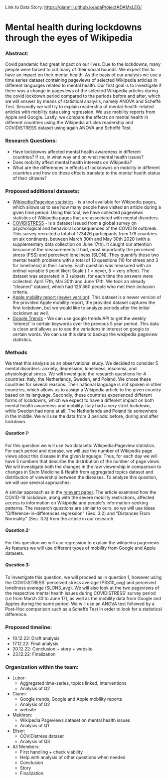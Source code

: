 
Link to Data Story:  https://gianniii.github.io/adaProjectADAMsLEG/

# Mental health during lockdowns through the eyes of Wikipedia

### Abstract:

Covid pandemic had great impact on our lives. Due to the lockdowns, many people were forced to cut many of their social bounds. We expect this to have an impact on their mental health. As the basis of our analysis we use a time series dataset containing pageviews of selected Wikipedia articles in different languages related to mental health. Our first goal is to investigate if there was a change in pageviews of the selected Wikipedia articles during the covid lockdown period compared to the periods before and after, which we will answer by means of statistical analysis, namely ANOVA and Scheffé Test. Secondly we will try to explain readership of mental-health-related articles with mobility data using regression. We use mobility reports from Apple and Google. Lastly, we compare the effects on mental health in different countries using the Wikipedia articles readership and COVIDiSTRESS dataset using again ANOVA and Scheffé Test.

### Research Questions:

* Have lockdowns affected mental health awareness in different countries? If so, in what way and on what mental health issues?
* Does mobility affect mental health interests on Wikipedia?
* What are the differences in effects of lockdowns on mobility in different countries and how do these effects translate to the mental health status of their citizens?

### Proposed additional datasets:

* [Wikipedia:Pageview statistics](https://pageviews.wmcloud.org/?project=en.wikipedia.org&platform=all-access&agent=user&redirects=0&range=latest-20&pages=Cat|Dog) - is a tool available for Wikipedia pages, which allows us to see how many people have visited an article during a given time period. Using this tool, we have collected pageviews statistics of Wikipedia pages that are associated with mental disorders.
* [COVIDiSTRESS](https://www.nature.com/articles/s41597-020-00784-9#Sec7) - is a dataset issued from a global survey on psychological and behavioral consequences of the COVID19 outbreak. This survey recruited  a total of 173426 participants from 179 countries on six continents, between March 30th and May 30th 2020 (with a supplementary data collection on June 17th). It caught our attention because of the measurements it had, most importantly the perceived stress (PSS) and  perceived loneliness (SLON). They quantify those two mental health problems with a total of 13 questions (10 for stress and 3 for loneliness) in their survey. Each question was measured with an ordinal variable 5 point likert Scale ( 1 = never, 5 = very often). The dataset was separated in 3 subsets, for each time the answers were collected: April 17th, Mai 30th and June 17th. We took an already “cleaned” dataset, which had 125’360 people who met their inclusion criteria.
* [Apple mobility report (newer version)](https://github.com/ActiveConclusion/COVID19_mobility/blob/master/apple_reports/applemobilitytrends.csv): This dataset is a newer version of the provided Apple mobility report, the provided dataset captures the first lockdown, but we would like to analyze periods after the initial lockdown as well.
* [Google Trends](https://trends.google.com/trends/?geo=US) -  We can use google trends API to get the weekly  ‘interest’ in certain keywords over the previous 5 year period. This data is clean and allows us to see the variations in interest on google to certain words. We can use this data to backup the wikipedia pageview statistics.

### Methods

We treat this analysis as an observational study. We decided to consider 5 mental disorders: anxiety, depression, loneliness, insomnia, and physiological stress. We will investigate the research questions for 4 countries: Italy, the Netherlands, Sweden, and Poland. We chose these countries for several reasons. Their national language is not spoken in other countries, which allows us to assign a Wikipedia article to the given country based on its language. Secondly, these countries experienced different forms of lockdowns, which we expect to have a different impact on both mental health awareness and mobility. Italy had a very strict lockdown, while Sweden had none at all. The Netherlands and Poland lie somewhere in the middle. We will use the data from 3 periods: before, during and after lockdown.
 
##### Question 1:

For this question we will use two datasets: Wikipedia:Pageview statistics. For each period and disease, we will use the number of Wikipedia page views about this disease in the given language. Thus, for each day we will have 5 numbers that describe the distribution of the number of page views. We will investigate both the changes in the raw viewership in comparison to changes in Stem.Medicine & Health from aggregated topics dataset and distribution of viewership between the diseases. To analyze this question, we will use several approaches:

A similar approach as in the [relevant paper](https://arxiv.org/pdf/2005.08505.pdf). The article examined how the COVID-19 lockdown, along with the severe mobility restrictions, affected access to information on Wikipedia and people's information-seeking patterns. The research questions are similar to ours, so we will use ideas "Difference-in-differences regression" (Sec. 3.2) and "Distances From Normality" (Sec. 3.3) from the article in our research.

##### Question 2:
 
For this question we will use regression to explain the wikipedia pageviews. As features we will use different types of mobility from Google and Apple datasets.

##### Question 3:
 
To investigate this question, we will proceed as in question 1, however using the COVIDiSTRESS’ perceived stress average (PSS10_avg) and perceived loneliness average (SLON3_avg). We will also look at the two pageviews of the respective mental health issues during COVIDiSTRESS’ survey period (i.e from March 30 to June 17), as well as the mobility data from Google and Apples during the same period. We will use an ANOVA test followed by a Post-Hoc comparison such as a Scheffé Test in order to look for a statistical difference.

### Proposed timeline:
* 10.12.22: Draft analysis
* 17.12.22: Final analysis
* 20.12.22: Conclusion + story + website
* 23.12.22: Finalization

### Organization within the team:
* Lubor:
  + Aggregated time-series, topics linked, interventions
  + Analysis of Q2
* Gianni:
  + Google trends, Google and Apple mobility reports
  + Analysis of Q2
  + website
* Mekhron:
  + Wikipedia Pageviews dataset on mental health issues
  + Analysis of Q1
* Eliser:
  + COVIDistress dataset
  + Analysis of Q3
* All Members: 
  + First handling + check viability
  + Help with analysis of other questions when needed
  + Conclusion
  + Story
  + Finalization


